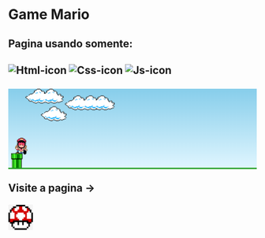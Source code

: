 # Game Mario 
<h2> Pagina usando somente: <h2>
  
<img src="https://img.shields.io/badge/HTML5-E34F26?style=for-the-badge&logo=html5&logoColor=white" alt="Html-icon"/>
<img src="https://img.shields.io/badge/CSS3-1572B6?style=for-the-badge&logo=css3&logoColor=white" alt="Css-icon"/> 
<img src="https://img.shields.io/badge/JavaScript-F7DF1E?style=for-the-badge&logo=javascript&logoColor=black" alt="Js-icon"/>
<br>
<br>
  
<img src="https://github.com/DaniAlves27/Mario/blob/main/imagens/Captura%20de%20tela%202024-02-27%20181206.png?raw=true" alt="print-pag"/>

<p>Visite a pagina -></p><a href="https://danialves27.github.io/Mario/"> <img src="https://github.com/DaniAlves27/Mario/blob/main/imagens/cogumelo.png?raw=true" style="width:50px; heigth:30px" ></a>
